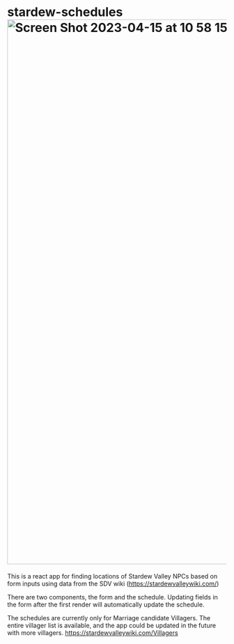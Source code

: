 # stardew-schedules<img width="1252" alt="Screen Shot 2023-04-15 at 10 58 15 AM" src="https://user-images.githubusercontent.com/3960256/232196230-b2888756-85ba-42e5-9a3f-eb72fcc44125.png">

This is a react app for finding locations of Stardew Valley NPCs based on form inputs using data from the SDV wiki (https://stardewvalleywiki.com/)

There are two components, the form and the schedule. Updating fields in the form after the first render will automatically update the schedule.

The schedules are currently only for Marriage candidate Villagers. The entire villager list is available, and the app could be updated in the future with more villagers. https://stardewvalleywiki.com/Villagers
